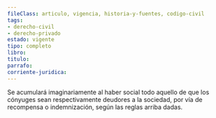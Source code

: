```yaml
---
fileClass: articulo, vigencia, historia-y-fuentes, codigo-civil
tags:
- derecho-civil
- derecho-privado
estado: vigente
tipo: completo
libro:
titulo:
parrafo:
corriente-juridica:
---
```

Se acumulará imaginariamente al haber social todo aquello de que los cónyuges sean respectivamente deudores a la sociedad, por vía de recompensa o indemnización, según las reglas arriba dadas.